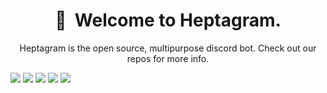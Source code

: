 <h1 align="center">👋 &nbsp;Welcome to Heptagram.</h1>

<p align="center">
Heptagram is the open source, multipurpose discord bot. Check out our repos for more info.
  </p>

<img src="https://github-readme-stats.vercel.app/api/pin/?username=Heptagram-Bot&repo=Heptagram&cache_seconds=86400&theme=merko)](https://github.com/heptagram-bot/heptagram">
<img src="https://github-readme-stats.vercel.app/api/pin/?username=Heptagram-Bot&repo=heptagram.xyz&cache_seconds=86400&theme=merko)](https://github.com/heptagram-bot/heptagram.xyz">
<img src="https://github-readme-stats.vercel.app/api/pin/?username=Heptagram-Bot&repo=api&cache_seconds=86400&theme=merko)](https://github.com/heptagram-bot/api">
<img src="https://github-readme-stats.vercel.app/api/pin/?username=Heptagram-Bot&repo=handler&cache_seconds=86400&theme=merko)](https://github.com/heptagram-bot/handler">
<img src="https://github-readme-stats.vercel.app/api/pin/?username=Heptagram-Bot&repo=aesthetic-logger&cache_seconds=86400&theme=merko)](https://github.com/heptagram-bot/aesthetic-logger">
